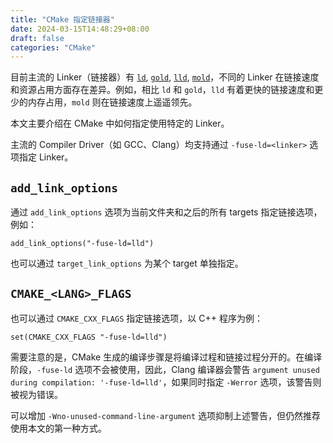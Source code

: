 ```yaml
---
title: "CMake 指定链接器"
date: 2024-03-15T14:48:29+08:00
draft: false
categories: "CMake"
---
```


目前主流的 Linker（链接器）有 [`ld`](https://ftp.gnu.org/old-gnu/Manuals/ld-2.9.1/html_mono/ld.html), [`gold`](https://www.gnu.org/software/binutils/), [`lld`](https://lld.llvm.org/), [`mold`](https://github.com/rui314/mold)，不同的 Linker 在链接速度和资源占用方面存在差异。例如，相比 `ld` 和 `gold`，`lld` 有着更快的链接速度和更少的内存占用，`mold` 则在链接速度上遥遥领先。

本文主要介绍在 CMake 中如何指定使用特定的 Linker。

主流的 Compiler Driver（如 GCC、Clang）均支持通过 `-fuse-ld=<linker>` 选项指定 Linker。

## `add_link_options`

通过 `add_link_options` 选项为当前文件夹和之后的所有 targets 指定链接选项，例如：

```
add_link_options("-fuse-ld=lld")
```

也可以通过 `target_link_options` 为某个 target 单独指定。

## `CMAKE_<LANG>_FLAGS`

也可以通过 `CMAKE_CXX_FLAGS` 指定链接选项，以 C++ 程序为例：

```
set(CMAKE_CXX_FLAGS "-fuse-ld=lld")
```

需要注意的是，CMake 生成的编译步骤是将编译过程和链接过程分开的。在编译阶段，`-fuse-ld` 选项不会被使用，因此，Clang 编译器会警告 `argument unused during compilation: '-fuse-ld=lld'`，如果同时指定 `-Werror` 选项，该警告则被视为错误。

可以增加 `-Wno-unused-command-line-argument` 选项抑制上述警告，但仍然推荐使用本文的第一种方式。

